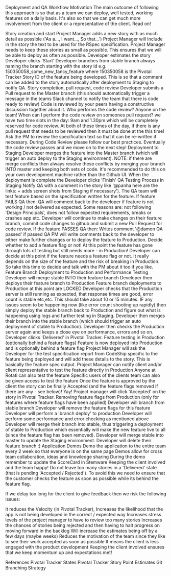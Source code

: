Deployment and QA Workflow
Motivation
The main outcome of following this approach is so that as a team we can deploy, well tested, working features on a daily basis. It's also so that we can get much more involvement from the client or a representative of the client. Read on!

Story creation and start
Project Manager adds a new story with as much detail as possible ('As a..., I want..., So that...')
Project Manager will include in the story the text to be used for the RSpec specification.
Project Manager needs to keep these stories as small as possible. This ensures that we will be able to deploy as often as possible.
Developer estimates the story
Developer clicks 'Start'
Developer branches from stable branch always naming the branch starting with the story id e.g. 150350058_some_new_fancy_feature where 150350058 is the Pivotal Tracker Story ID of the feature being developed. This is so that a comment can be added to the story automatically after deployment to Staging to notify QA.
Story completion, pull request, code review
Developer submits a Pull request to the Master branch (this should automatically trigger a message in the teams Slack channel to notify the team that there is code ready to review)
Code is reviewed by your peers having a constructive discussion together about it. Who performs the code review? Anyone on the team! When can I perform the code review on someones pull request? we have two time slots in the day: 9am and 1.30pm which will be completely reserved for code review. At both of these times of the day, if there is any pull request that needs to be reviewed then it must be done at the this time!
Ask the PM to review the specification text so that it can be re-written if necessary.
During Code Review please follow our best practices.
Eventually the code review passes and we move on to the next step!
Deployment to Staging
Developer merges the feature into the Master branch (which will trigger an auto deploy to the Staging environment).
NOTE: if there are merge conflicts then always resolve these conflicts by merging your branch INTO master and keeping both sets of code. It's recommended to do this on your own development machine rather than the Github UI.
When the deployment is complete the Developer clicks 'Finish'
QA Testing Process in Staging
Notify QA with a comment in the story like '@panha here are the links: + adds screen shots from Staging if necessary'). The QA team will test feature based on the specification written for the feature.
If feature FAILS QA then:
QA will comment back to the developer if feature is not working / not delivered as expected. Some reasons are: not following 'Design Principals', does not follow expected requirements, breaks or crashes app etc.
Developer will continue to make changes on their feature branch, commit code changes to github and submit a new Pull Request for code review.
If the feature PASSES QA then:
Writes comment '@damon QA passed' if passed QA
PM will write comments back to the developer to either make further changes or to deploy the feature to Production.
Decide whether to add a feature flag or not!
At this point the feature has gone through lots of testing but still needs more - in Production!
Developer can decide at this point if the feature needs a feature flag or not. It really depends on the size of the feature and the risk of breaking in Production.
So take this time to decide and talk with the PM about it too if you like.
Feature Branch Deployment to Production and Performance Testing
Developer will merge stable INTO their feature branch
Developer then deploys their feature branch to Production
Feature branch deployments to Production at this point are LOCKED
Developer checks that the Production server is still running as expected, that response times are good, error count is stable etc,etc. This should take about 10 or 15 minutes.
IF any issues seem to be happening now (like error count shooting up rapidly) then simply deploy the stable branch back to Production and figure out what is happening using logs and further testing in Staging.
Developer then merges their branch into the stable branch (which should trigger an auto deployment of stable to Production).
Developer then checks the Production server again and keeps a close eye on performance, errors and so on.
Developer clicks 'Delivered' in Pivotal Tracker.
Feature testing in Production (optionally behind a feature flags)
Feature is now deployed into Production and is optionally behind a feature flag
Project Manager will ask the Developer for the test specification report from CodeShip specific to the feature being deployed and will add these details to the story. This is basically the feature spec output.
Project Manager can notify client and/or client representative to test the feature directly in Production
Anyone at Rotati can also test the feature
Specific users of the clients team can also be given access to test the feature
Once the feature is approved by the client the story can be finally Accepted (and the feature flags removed if there are any - see below)! Yay!
Project manager will click 'Accepted' on the story in Pivotal Tracker.
Removing feature flags from Production (only for features where feature flags have been applied)
Developer will branch from stable branch
Developer will remove the feature flags for this feature
Developer will perform a 'branch deploy' to production
Developer will perform some performance and error checking as mentioned above
Developer will merge their branch into stable, thus triggering a deployment of stable to Production which essentially will make the new feature live to all (since the feature flag has been removed).
Developer will merge stable into master to update the Staging environment.
Developer will delete their feature branch :)
Application Demos
Demo the application to the entire team every 2 week so that everyone is on the same page
Demos allow for cross team collaboration, ideas and knowledge sharing
During the demo remember to update the ScoreCard in Stemware
Keeping the client involved and the team happy!
Do not leave too many stories in a 'Delivered' state (that is pending 'Accepted / Rejected'). To avoid this we need to ensure that the customer checks the feature as soon as possible while its behind the feature flag.

If we delay too long for the client to give feedback then we risk the following issues:

It reduces the Velocity (in Pivotal Tracker),
Increases the likelihood that the app is not being developed in the correct / expected way
Increases stress levels of the project manager to have to review too many stories
Increases the chances of stories being rejected and then having to halt progress on moving forward in the backlog
Will increase the estimates being off by a few days (maybe weeks)
Reduces the motivation of the team since they like to see their work accepted as soon as possible
It means the client is less engaged with the product development
Keeping the client involved ensures that we keep momentum up and expectations met!

References
Pivotal Tracker States
Pivotal Tracker Story Point Estimates
Git Branching Strategy


